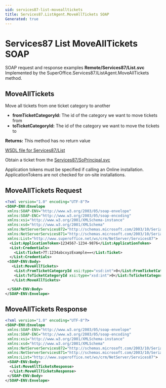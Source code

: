 ```yaml
---
uid: services87-list-movealltickets
title: Services87.ListAgent.MoveAllTickets SOAP
Generated: true
---
```


# Services87 List MoveAllTickets SOAP

SOAP request and response examples **Remote/Services87/List.svc**
Implemented by the <see cref="M:SuperOffice.Services87.IListAgent.MoveAllTickets">SuperOffice.Services87.IListAgent.MoveAllTickets</see> method.

## MoveAllTickets

Move all tickets from one ticket category to another

* **fromTicketCategoryId:** The id of the category we want to move tickets from
* **toTicketCategoryId:** The id of the category we want to move the tickets to

**Returns:** This method has no return value


[WSDL file for Services87/List](../Services87-List.md)

Obtain a ticket from the [Services87/SoPrincipal.svc](../SoPrincipal/index.md)

Application tokens must be specified if calling an Online installation. ApplicationTokens are not checked for on-site installations.

## MoveAllTickets Request

```xml
<?xml version="1.0" encoding="UTF-8"?>
<SOAP-ENV:Envelope
 xmlns:SOAP-ENV="http://www.w3.org/2003/05/soap-envelope"
 xmlns:SOAP-ENC="http://www.w3.org/2003/05/soap-encoding"
 xmlns:xsi="http://www.w3.org/2001/XMLSchema-instance"
 xmlns:xsd="http://www.w3.org/2001/XMLSchema"
 xmlns:NetServerServices872="http://schemas.microsoft.com/2003/10/Serialization/Arrays"
 xmlns:NetServerServices871="http://schemas.microsoft.com/2003/10/Serialization/"
 xmlns:List="http://www.superoffice.net/ws/crm/NetServer/Services87">
  <List:ApplicationToken>1234567-1234-9876</List:ApplicationToken>
  <List:Credentials>
    <List:Ticket>7T:1234abcxyzExample==</List:Ticket>
  </List:Credentials>
 <SOAP-ENV:Body>
   <List:MoveAllTickets>
    <List:FromTicketCategoryId xsi:type="xsd:int">0</List:FromTicketCategoryId>
    <List:ToTicketCategoryId xsi:type="xsd:int">0</List:ToTicketCategoryId>
   </List:MoveAllTickets>

 </SOAP-ENV:Body>
</SOAP-ENV:Envelope>

```


## MoveAllTickets Response

```xml
<?xml version="1.0" encoding="UTF-8"?>
<SOAP-ENV:Envelope
 xmlns:SOAP-ENV="http://www.w3.org/2003/05/soap-envelope"
 xmlns:SOAP-ENC="http://www.w3.org/2003/05/soap-encoding"
 xmlns:xsi="http://www.w3.org/2001/XMLSchema-instance"
 xmlns:xsd="http://www.w3.org/2001/XMLSchema"
 xmlns:NetServerServices872="http://schemas.microsoft.com/2003/10/Serialization/Arrays"
 xmlns:NetServerServices871="http://schemas.microsoft.com/2003/10/Serialization/"
 xmlns:List="http://www.superoffice.net/ws/crm/NetServer/Services87">
 <SOAP-ENV:Body>
  <List:MoveAllTicketsResponse>
  </List:MoveAllTicketsResponse>
 </SOAP-ENV:Body>
</SOAP-ENV:Envelope>

```

